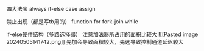 四大法宝
always
if-else
case
assign

禁止出现（都是写tb用的）
function
for
fork-join
while

if-else硬件结构（多路选择器）
注意加法器所占用的面积比较大
![[Pasted image 20240505141742.png]]
先加会导致面积较大，先选导致控制通道延迟较大